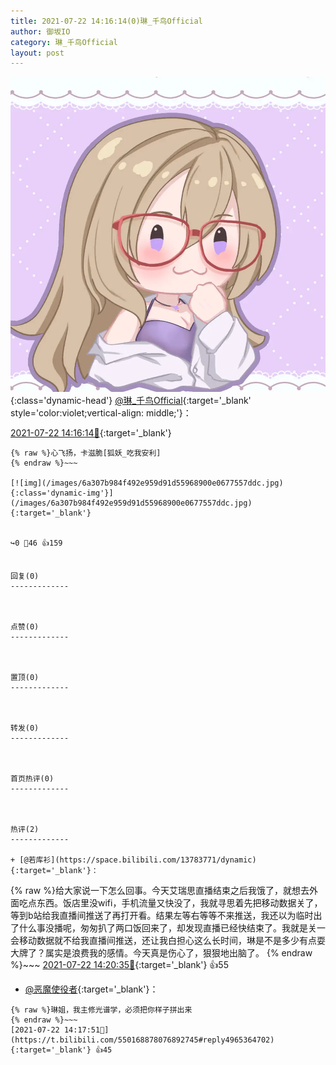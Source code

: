 ```yaml
---
title: 2021-07-22 14:16:14(0)琳_千鸟Official
author: 御坂IO
category: 琳_千鸟Official
layout: post
---
```


![img](/images/c0a88f85ebd0d056f37b114e0748e69556c8b488.jpg){:class='dynamic-head'}
[@琳_千鸟Official](https://space.bilibili.com/1620923329/dynamic){:target='_blank' style='color:violet;vertical-align: middle;'}：

[2021-07-22 14:16:14🔗](https://t.bilibili.com/550168878076892745){:target='_blank'}

~~~
{% raw %}心飞扬，卡滋脆[狐妖_吃我安利]
{% endraw %}~~~

[![img](/images/6a307b984f492e959d91d55968900e0677557ddc.jpg){:class='dynamic-img'}](/images/6a307b984f492e959d91d55968900e0677557ddc.jpg){:target='_blank'}


↪️0 💬46 👍159


回复(0)
-------------



点赞(0)
-------------



置顶(0)
-------------



转发(0)
-------------



首页热评(0)
-------------



热评(2)
-------------

+ [@若库衫](https://space.bilibili.com/13783771/dynamic){:target='_blank'}：
~~~
{% raw %}给大家说一下怎么回事。今天艾瑞思直播结束之后我饿了，就想去外面吃点东西。饭店里没wifi，手机流量又快没了，我就寻思着先把移动数据关了，等到b站给我直播间推送了再打开看。结果左等右等等不来推送，我还以为临时出了什么事没播呢，匆匆扒了两口饭回来了，却发现直播已经快结束了。我就是关一会移动数据就不给我直播间推送，还让我白担心这么长时间，琳是不是多少有点耍大牌了？属实是浪费我的感情。今天真是伤心了，狠狠地出脑了。
{% endraw %}~~~
[2021-07-22 14:20:35🔗](https://t.bilibili.com/550168878076892745#reply4965380661){:target='_blank'} 👍55
+ [@恶魔使役者](https://space.bilibili.com/14147883/dynamic){:target='_blank'}：
~~~
{% raw %}琳姐，我主修光谱学，必须把你样子拼出来
{% endraw %}~~~
[2021-07-22 14:17:51🔗](https://t.bilibili.com/550168878076892745#reply4965364702){:target='_blank'} 👍45


